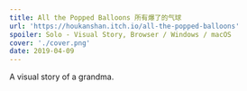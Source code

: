 ```yaml
---
title: All the Popped Balloons 所有爆了的气球
url: 'https://houkanshan.itch.io/all-the-popped-balloons'
spoiler: Solo - Visual Story, Browser / Windows / macOS
cover: './cover.png'
date: 2019-04-09
---
```

A visual story of a grandma.